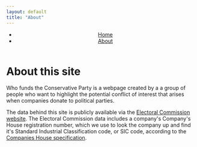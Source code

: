 ```yaml
---
layout: default
title: "About"
---
```

  <div class="container">
      <header class="d-flex justify-content-center py-3">
        <ul class="nav nav-pills">
          <li class="nav-item"><a href="{{ site.baseurl }}/" class="nav-link">Home</a></li>
          <li class="nav-item"><a href="{{ site.baseurl }}/about" class="nav-link active" aria-current="page">About</a></li>
        </ul>
      </header>
    </div>

<div class="px-4 py-5 my-5 text-center">
    <h1 class="display-5 fw-bold">About this site</h1>
    <div class="col-lg-6 mx-auto">
      <p class="lead mb-4">
        Who funds the Conservative Party is a webpage created by a a group of people who want to highlight the potential conflict of interest that arises when companies donate to political parties.
      </p>
      <div class="d-grid gap-2 d-sm-flex justify-content-sm-center">
<!-- 
        <button type="button" class="btn btn-primary btn-lg px-4 gap-3">Primary button</button>
        <button type="button" class="btn btn-outline-secondary btn-lg px-4">Secondary</button>
-->
      </div>
    </div>
  </div>
<div class="container-md container" id="">
<div class="row  g-4 py-5">
<p>
The data behind this site is publicly available via the <a href="https://search.electoralcommission.org.uk">Electoral Commission website</a>. The Electoral Commission data includes a company's Company's House registration number, which we use to look the company up and find it's Standard Industrial Classification code, or SIC code, according to the <a href="https://resources.companieshouse.gov.uk/sic/">Companies House specification</a>.</p>

<p></p> 
</div>
</div>